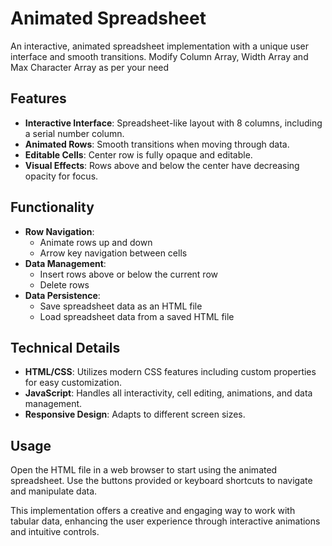 # Animated Spreadsheet

An interactive, animated spreadsheet implementation with a unique user interface and smooth transitions.
Modify Column Array, Width Array and Max Character Array as per your need

## Features

- **Interactive Interface**: Spreadsheet-like layout with 8 columns, including a serial number column.
- **Animated Rows**: Smooth transitions when moving through data.
- **Editable Cells**: Center row is fully opaque and editable.
- **Visual Effects**: Rows above and below the center have decreasing opacity for focus.

## Functionality

- **Row Navigation**: 
  - Animate rows up and down
  - Arrow key navigation between cells
- **Data Management**:
  - Insert rows above or below the current row
  - Delete rows
- **Data Persistence**:
  - Save spreadsheet data as an HTML file
  - Load spreadsheet data from a saved HTML file

## Technical Details

- **HTML/CSS**: Utilizes modern CSS features including custom properties for easy customization.
- **JavaScript**: Handles all interactivity, cell editing, animations, and data management.
- **Responsive Design**: Adapts to different screen sizes.

## Usage

Open the HTML file in a web browser to start using the animated spreadsheet. Use the buttons provided or keyboard shortcuts to navigate and manipulate data.

This implementation offers a creative and engaging way to work with tabular data, enhancing the user experience through interactive animations and intuitive controls.
